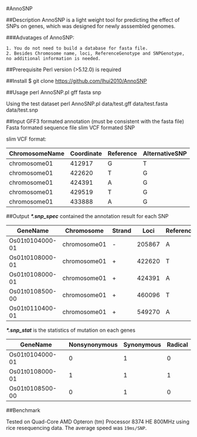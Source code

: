 #AnnoSNP

##Description
AnnoSNP is a light weight tool for predicting the effect of SNPs on genes, which was designed for newly asssembled genomes.

###Advatages of AnnoSNP:

    1. You do not need to build a database for fasta file.
    2. Besides Chromosome name, loci, ReferenceGenotype and SNPGenotype, no additional information is needed.


##Prerequisite
Perl version (>5.12.0) is required


##Install
$ git clone https://github.com/lhui2010/AnnoSNP

##Usage
perl AnnoSNP.pl gff fasta snp

Using the test dataset
perl AnnoSNP.pl data/test.gff data/test.fasta  data/test.snp

##Input
GFF3 formated annotation (must be consistent with the fasta file)
Fasta formated sequence file
slim VCF formated SNP


slim VCF format:

ChromosomeName | Coordinate | Reference |  AlternativeSNP
-------------  |---------   |---------- | -------------  
chromosome01   |  412917 | G    |   T
chromosome01   |  422620 | T    |   G
chromosome01   |  424391 | A    |   G
chromosome01   |  429519 | T    |   G
chromosome01   |  433888 | A    |   G


##Output
___*.snp_spec___ contained the annotation result for each SNP

| GeneName |  Chromosome | Strand | Loci | Reference | SNP  | LociCDS | Phase |  ReferenceCodon | SNPCodon  |  MutationType |
| ------   | ---------   | ------ | ---- | --------  | --- | ------- | ----- | --------------- | --------  |  ------------- |
| Os01t0104000-01 | chromosome01  |    -   |  205867  |  A  |   G  |   1251  |    2  |   TAT |  TAC |  Synonymous |
| Os01t0108000-01  | chromosome01   |   +  |   422620  |  T  |   G  |   621 |  2   |  CAT  | CAG |  Radical |
| Os01t0108000-01 |  chromosome01  |    +  |   424391  |  A   |  G   |  1032   |   2  |   AAA |  AAG |  Synonymous |
| Os01t0108500-00 |  chromosome01   |   +   |  460096  |  T  |   C   |  690 |  2  |   CTT |  CTC  | Synonymous |
| Os01t0110400-01 |  chromosome01  |    +  |   549270  |  A   |  G  |   619  | 0  |   ACA  | GCA  | Radical |



___*.snp_stat___ is the statistics of mutation on each genes

GeneName  |  Nonsynonymous |  Synonymous | Radical
---------  | ---------   | ---------- | -----------  
Os01t0104000-01 | 0   | 1 |   0
Os01t0108000-01 | 1  |  1  |  1
Os01t0108500-00 | 0 |   1  |  0


##Benchmark

Tested on Quad-Core AMD Opteron (tm) Processor 8374 HE 800MHz using rice resequencing data. The average speed was `19ms/SNP`.

